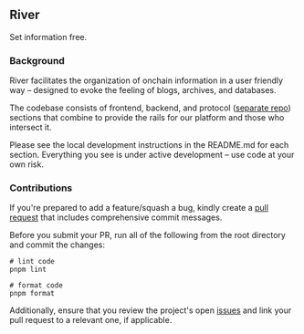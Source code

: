 ## River

Set information free.

### Background

River facilitates the organization of onchain information in a user friendly way – designed to evoke the feeling of blogs, archives, and databases.

The codebase consists of frontend, backend, and protocol ([separate repo](https://github.com/1ifeworld/river-contracts)) sections that combine to provide the rails for our platform and those who intersect it.

Please see the local development instructions in the README.md for each section. Everything you see is under active development – use code at your own risk.

### Contributions

If you're prepared to add a feature/squash a bug, kindly create a [pull request](https://github.com/1ifeworld/river/pulls) that includes comprehensive commit messages. 

Before you submit your PR, run all of the following from the root directory and commit the changes:

```
# lint code
pnpm lint

# format code
pnpm format
```

Additionally, ensure that you review the project's open [issues](https://github.com/1ifeworld/river/issues) and link your pull request to a relevant one, if applicable.

